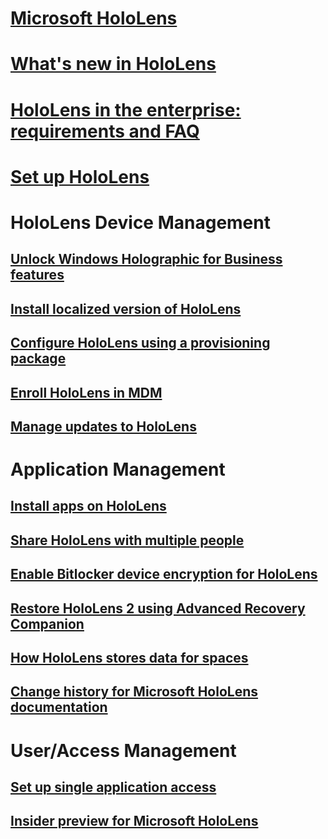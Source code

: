 # [Microsoft HoloLens](index.md)
# [What's new in HoloLens](hololens-whats-new.md)
# [HoloLens in the enterprise: requirements and FAQ](hololens-requirements.md)

# [Set up HoloLens](hololens-setup.md)

# HoloLens Device Management
## [Unlock Windows Holographic for Business features](hololens-upgrade-enterprise.md)
## [Install localized version of HoloLens](hololens-install-localized.md)
## [Configure HoloLens using a provisioning package](hololens-provisioning.md)
## [Enroll HoloLens in MDM](hololens-enroll-mdm.md)
## [Manage updates to HoloLens](hololens-updates.md)

# Application Management 
## [Install apps on HoloLens](hololens-install-apps.md)
## [Share HoloLens with multiple people](hololens-multiple-users.md)
## [Enable Bitlocker device encryption for HoloLens](hololens-encryption.md)
## [Restore HoloLens 2 using Advanced Recovery Companion](hololens-recovery.md)
## [How HoloLens stores data for spaces](hololens-spaces.md)
## [Change history for Microsoft HoloLens documentation](change-history-hololens.md)

# User/Access Management
## [Set up single application access](hololens-kiosk.md)

## [Insider preview for Microsoft HoloLens](hololens-insider.md)
